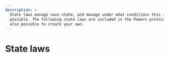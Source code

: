 ```yaml
---
description: >-
  State laws manage save state, and manage under what conditions this is
  possible. The following state laws are included in the Powers protocol. It is
  also possible to create your own.
---
```


# State laws

